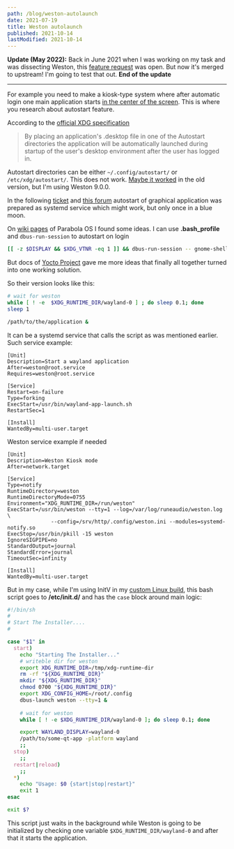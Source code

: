 ```yaml
---
path: /blog/weston-autolaunch
date: 2021-07-19
title: Weston autolaunch
published: 2021-10-14
lastModified: 2021-10-14
---
```


**Update (May 2022):** Back in June 2021 when I was working on my task and was dissecting Weston, this [feature request](https://gitlab.freedesktop.org/wayland/weston/-/issues/171) was open. But now it's merged to upstream! I'm going to test that out. 
**End of the update**

---


For example you need to make a kiosk-type system where after automatic login one main application starts [in the center of the screen](/blog/center-window-in-weston). This is where you research about autostart feature.

According to the [official XDG specification](https://specifications.freedesktop.org/autostart-spec/autostart-spec-latest.html)

> By placing an application's .desktop file in one of the Autostart directories the application will be automatically launched during startup of the user's desktop environment after the user has logged in. 

Autostart directories can be either `~/.config/autostart/` or `/etc/xdg/autostart/`. This does not work. [Maybe it worked](https://gitlab.freedesktop.org/wayland/weston/-/issues/456) in the old version, but I'm using Weston 9.0.0.

In the following [ticket](https://gitlab.freedesktop.org/wayland/weston/-/issues/476) and [this forum](https://archlinuxarm.org/forum/viewtopic.php?f=57&t=15209) autostart of graphical application was prepared as systemd service which might work, but only once in a blue moon.

On [wiki pages](https://wiki.parabola.nu/Wayland) of Parabola OS I found some ideas. I can use **.bash_profile** and `dbus-run-session` to autostart on login

```bash
[[ -z $DISPLAY && $XDG_VTNR -eq 1 ]] && dbus-run-session -- gnome-shell --display-server --wayland
```

But docs of [Yocto Project](https://developer.toradex.com/knowledge-base/how-to-autorun-application-at-the-start-up-in-linux) gave me more ideas that finally all together turned into one working solution. 

So their version looks like this:

```bash
# wait for weston
while [ ! -e  $XDG_RUNTIME_DIR/wayland-0 ] ; do sleep 0.1; done
sleep 1

/path/to/the/application &
```

It can be a systemd service that calls the script as was mentioned earlier. Such service example:

```
[Unit]
Description=Start a wayland application
After=weston@root.service
Requires=weston@root.service
 
[Service]
Restart=on-failure
Type=forking
ExecStart=/usr/bin/wayland-app-launch.sh
RestartSec=1

[Install]
WantedBy=multi-user.target
```

Weston service example if needed

```
[Unit]
Description=Weston Kiosk mode
After=network.target

[Service]
Type=notify
RuntimeDirectory=weston
RuntimeDirectoryMode=0755
Environment="XDG_RUNTIME_DIR=/run/weston"
ExecStart=/usr/bin/weston --tty=1 --log=/var/log/runeaudio/weston.log \
              --config=/srv/http/.config/weston.ini --modules=systemd-notify.so
ExecStop=/usr/bin/pkill -15 weston
IgnoreSIGPIPE=no
StandardOutput=journal
StandardError=journal
TimeoutSec=infinity

[Install]
WantedBy=multi-user.target
```


But in my case, while I'm using InitV in my [custom Linux build](/blog/custom-linux), this bash script goes to **/etc/init.d/** and has the `case` block around main logic:

```bash
#!/bin/sh
#
# Start The Installer....
#

case "$1" in
  start)
    echo "Starting The Installer..."
    # writeble dir for weston
    export XDG_RUNTIME_DIR=/tmp/xdg-runtime-dir
    rm -rf "${XDG_RUNTIME_DIR}"
    mkdir "${XDG_RUNTIME_DIR}"
    chmod 0700 "${XDG_RUNTIME_DIR}"
    export XDG_CONFIG_HOME=/root/.config
    dbus-launch weston --tty=1 &
    
    # wait for weston
    while [ ! -e $XDG_RUNTIME_DIR/wayland-0 ]; do sleep 0.1; done

    export WAYLAND_DISPLAY=wayland-0
    /path/to/some-qt-app -platform wayland
    ;;
  stop)
    ;;
  restart|reload)
    ;;
  *)
    echo "Usage: $0 {start|stop|restart}"
    exit 1
esac

exit $?

```

This script just waits in the background while Weston is going to be initialized by checking one variable `$XDG_RUNTIME_DIR/wayland-0` and after that it starts the application.